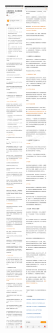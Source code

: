![](../../images/2017年09月/GX0915兴趣群攻略：在这里真能放飞自我吗？.jpg)
![](../../images/2017年09月/GX0915兴趣群攻略：在这里真能放飞自我吗？2.jpg)
